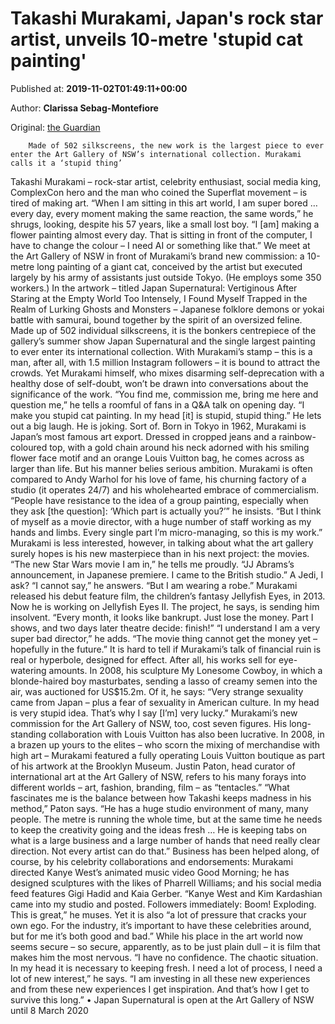
# Takashi Murakami, Japan's rock star artist, unveils 10-metre 'stupid cat painting'

Published at: **2019-11-02T01:49:11+00:00**

Author: **Clarissa Sebag-Montefiore**

Original: [the Guardian](https://www.theguardian.com/artanddesign/2019/nov/02/takashi-murakami-japans-rock-star-artist-unveils-10-metre-stupid-cat-painting)


        Made of 502 silkscreens, the new work is the largest piece to ever enter the Art Gallery of NSW’s international collection. Murakami calls it a ‘stupid thing’
      
Takashi Murakami – rock-star artist, celebrity enthusiast, social media king, ComplexCon hero and the man who coined the Superflat movement – is tired of making art.
“When I am sitting in this art world, I am super bored … every day, every moment making the same reaction, the same words,” he shrugs, looking, despite his 57 years, like a small lost boy. “I [am] making a flower painting almost every day. That is sitting in front of the computer, I have to change the colour – I need AI or something like that.”
We meet at the Art Gallery of NSW in front of Murakami’s brand new commission: a 10-metre long painting of a giant cat, conceived by the artist but executed largely by his army of assistants just outside Tokyo. (He employs some 350 workers.)
In the artwork – titled Japan Supernatural: Vertiginous After Staring at the Empty World Too Intensely, I Found Myself Trapped in the Realm of Lurking Ghosts and Monsters – Japanese folklore demons or yokai battle with samurai, bound together by the spirit of an oversized feline.
Made up of 502 individual silkscreens, it is the bonkers centrepiece of the gallery’s summer show Japan Supernatural and the single largest painting to ever enter its international collection. With Murakami’s stamp – this is a man, after all, with 1.5 million Instagram followers – it is bound to attract the crowds.
Yet Murakami himself, who mixes disarming self-deprecation with a healthy dose of self-doubt, won’t be drawn into conversations about the significance of the work.
“You find me, commission me, bring me here and question me,” he tells a roomful of fans in a Q&A talk on opening day. “I make you stupid cat painting. In my head [it] is stupid, stupid thing.”
He lets out a big laugh. He is joking. Sort of.
Born in Tokyo in 1962, Murakami is Japan’s most famous art export. Dressed in cropped jeans and a rainbow-coloured top, with a gold chain around his neck adorned with his smiling flower face motif and an orange Louis Vuitton bag, he comes across as larger than life.
But his manner belies serious ambition. Murakami is often compared to Andy Warhol for his love of fame, his churning factory of a studio (it operates 24/7) and his wholehearted embrace of commercialism.
“People have resistance to the idea of a group painting, especially when they ask [the question]: ‘Which part is actually you?’” he insists. “But I think of myself as a movie director, with a huge number of staff working as my hands and limbs. Every single part I’m micro-managing, so this is my work.”
Murakami is less interested, however, in talking about what the art gallery surely hopes is his new masterpiece than in his next project: the movies.
“The new Star Wars movie I am in,” he tells me proudly. “JJ Abrams’s announcement, in Japanese premiere. I came to the British studio.” A Jedi, I ask? “I cannot say,” he answers. “But I am wearing a robe.”
Murakami released his debut feature film, the children’s fantasy Jellyfish Eyes, in 2013. Now he is working on Jellyfish Eyes II. The project, he says, is sending him insolvent. “Every month, it looks like bankrupt. Just lose the money. Part I shows, and two days later theatre decide: finish!”
“I understand I am a very super bad director,” he adds. “The movie thing cannot get the money yet – hopefully in the future.”
It is hard to tell if Murakami’s talk of financial ruin is real or hyperbole, designed for effect. After all, his works sell for eye-watering amounts. In 2008, his sculpture My Lonesome Cowboy, in which a blonde-haired boy masturbates, sending a lasso of creamy semen into the air, was auctioned for US$15.2m. Of it, he says: “Very strange sexuality came from Japan – plus a fear of sexuality in American culture. In my head is very stupid idea. That’s why I say [I’m] very lucky.” Murakami’s new commission for the Art Gallery of NSW, too, cost seven figures.
His long-standing collaboration with Louis Vuitton has also been lucrative. In 2008, in a brazen up yours to the elites – who scorn the mixing of merchandise with high art – Murakami featured a fully operating Louis Vuitton boutique as part of his artwork at the Brooklyn Museum.
Justin Paton, head curator of international art at the Art Gallery of NSW, refers to his many forays into different worlds – art, fashion, branding, film – as “tentacles.”
“What fascinates me is the balance between how Takashi keeps madness in his method,” Paton says. “He has a huge studio environment of many, many people. The metre is running the whole time, but at the same time he needs to keep the creativity going and the ideas fresh … He is keeping tabs on what is a large business and a large number of hands that need really clear direction. Not every artist can do that.”
Business has been helped along, of course, by his celebrity collaborations and endorsements: Murakami directed Kanye West’s animated music video Good Morning; he has designed sculptures with the likes of Pharrell Williams; and his social media feed features Gigi Hadid and Kaia Gerber.
“Kanye West and Kim Kardashian came into my studio and posted. Followers immediately: Boom! Exploding. This is great,” he muses. Yet it is also “a lot of pressure that cracks your own ego. For the industry, it’s important to have these celebrities around, but for me it’s both good and bad.”
While his place in the art world now seems secure – so secure, apparently, as to be just plain dull – it is film that makes him the most nervous.
“I have no confidence. The chaotic situation. In my head it is necessary to keeping fresh. I need a lot of process, I need a lot of new interest,” he says. “I am investing in all these new experiences and from these new experiences I get inspiration. And that’s how I get to survive this long.”
• Japan Supernatural is open at the Art Gallery of NSW until 8 March 2020
